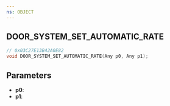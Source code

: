 ```yaml
---
ns: OBJECT
---
```

## DOOR_SYSTEM_SET_AUTOMATIC_RATE

```c
// 0x03C27E13B42A0E82
void DOOR_SYSTEM_SET_AUTOMATIC_RATE(Any p0, Any p1);
```

## Parameters
* **p0**:
* **p1**:
